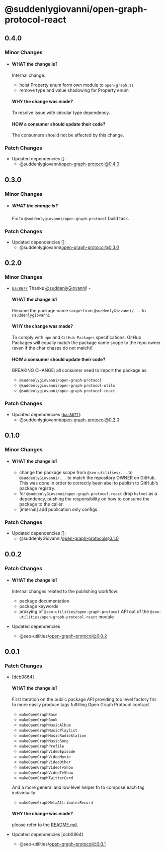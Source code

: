 # @suddenlygiovanni/open-graph-protocol-react

## 0.4.0

### Minor Changes

- #### WHAT the change is?

  Internal change:

  - hoist Property enum form own module to `open-graph.ts`
  - remove type and value shadowing for Property enum

  #### WHY the change was made?

  To resolve issue with circular type dependency.

  #### HOW a consumer should update their code?

  The consumers should not be affected by this change.

### Patch Changes

- Updated dependencies []:
  - @suddenlygiovanni/open-graph-protocol@0.4.0

## 0.3.0

### Minor Changes

- ##### WHAT the change is?

  Fix to `@suddenlygiovanni/open-graph-protocol` build task.

### Patch Changes

- Updated dependencies []:
  - @suddenlygiovanni/open-graph-protocol@0.3.0

## 0.2.0

### Minor Changes

- [`bac8677`](https://github.com/suddenlyGiovanni/seo-utilities/commit/bac8677e5972f40af6c7c70fc8f1311538ccba00) Thanks [@suddenlyGiovanni](https://github.com/suddenlyGiovanni)! -

  #### WHAT the change is?

  Rename the package name scope from `@suddenlyGiovanni/...` to `@suddenlygiovanni`

  #### WHY the change was made?

  To comply with `npm` and `GitHub Packages` specifications.
  GitHub Packages will equally match the package name scope to the repo owner (even if the char chases do not match)!

  #### HOW a consumer should update their code?

  BREAKING CHANGE: all consumer need to import the package as:

  - `@suddenlygiovanni/open-graph-protocol`
  - `@suddenlygiovanni/open-graph-protocol-utils`
  - `@suddenlygiovanni/open-graph-protocol-react`

### Patch Changes

- Updated dependencies [[`bac8677`](https://github.com/suddenlyGiovanni/seo-utilities/commit/bac8677e5972f40af6c7c70fc8f1311538ccba00)]:
  - @suddenlygiovanni/open-graph-protocol@0.2.0

## 0.1.0

### Minor Changes

- #### WHAT the change is?
  - change the package scope from `@seo-utilities/...` to `@suddenlyGiovanni/...` to match the repository OWNER on GitHub.
    This was done in order to correctly been abel to publish to GitHub's package registry.
  - for `@suddenlyGiovanni/open-graph-protocol-react` drop `helmet` as a dependency, pushing the responsibility on how to consume the package to the caller.
  - [internal] add publication only configs

### Patch Changes

- Updated dependencies []:
  - @suddenlyGiovanni/open-graph-protocol@0.1.0

## 0.0.2

### Patch Changes

- #### WHAT the change is?

  Internal changes related to the publishing workflow:

  - package documentation
  - package keywords
  - proxying of `@seo-utilities/open-graph-protocol` API out of the `@seo-utilities/open-graph-protocol-react` module

- Updated dependencies
  - @seo-utilities/open-graph-protocol@0.0.2

## 0.0.1

### Patch Changes

- [dcb0864]

  #### WHAT the change is?

  First iteration on the public package API
  providing top level factory fns to more easily produce tags fulfilling Open Graph Protocol contract

  - `makeOpenGraphBase`
  - `makeOpenGraphBook`
  - `makeOpenGraphMusicAlbum`
  - `makeOpenGraphMusicPlaylist`
  - `makeOpenGraphMusicRadioStation`
  - `makeOpenGraphMusicSong`
  - `makeOpenGraphProfile`
  - `makeOpenGraphVideoEpisode`
  - `makeOpenGraphVideoMovie`
  - `makeOpenGraphVideoOther`
  - `makeOpenGraphVideoTvShow`
  - `makeOpenGraphVideoTvShow`
  - `makeOpenGraphTwitterCard`

  And a more general and low level helper fn to compose each tag individually

  - `makeOpenGraphMetaAttributesRecord`

  #### WHY the change was made?

  please refer to the [README.md](https://github.com/suddenlyGiovanni/seo-utilities/blob/main/README.md).

- Updated dependencies [dcb0864]
  - @seo-utilities/open-graph-protocol@0.0.1
